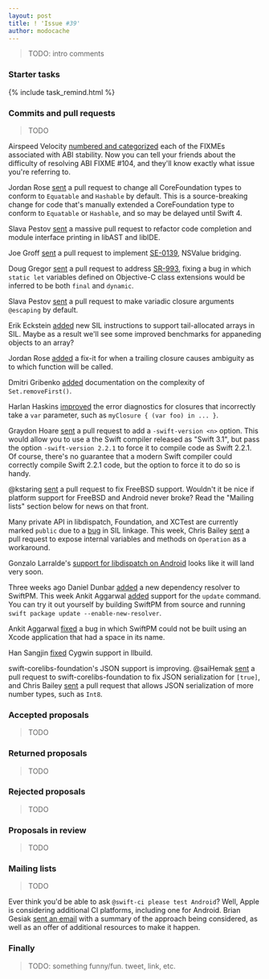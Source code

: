 ```yaml
---
layout: post
title: ! 'Issue #39'
author: modocache
---
```


> TODO: intro comments

<!--excerpt-->

### Starter tasks

{% include task_remind.html %}

### Commits and pull requests

> TODO

Airspeed Velocity [numbered and categorized](https://github.com/apple/swift/pull/4868) each of the FIXMEs associated with ABI stability. Now you can tell your friends about the difficulty of resolving ABI FIXME #104, and they'll know exactly what issue you're referring to.

Jordan Rose [sent](https://github.com/apple/swift/pull/4568) a pull request to change all CoreFoundation types to conform to `Equatable` and `Hashable` by default. This is a source-breaking change for code that's manually extended a CoreFoundation type to conform to `Equatable` or `Hashable`, and so may be delayed until Swift 4.

Slava Pestov [sent](https://github.com/apple/swift/pull/4849) a massive pull request to refactor code completion and module interface printing in libAST and libIDE.

Joe Groff [sent](https://github.com/apple/swift/pull/4865) a pull request to implement [SE-0139](https://github.com/apple/swift-evolution/blob/master/proposals/0139-bridge-nsnumber-and-nsvalue.md), NSValue bridging.

Doug Gregor [sent](https://github.com/apple/swift/pull/4875) a pull request to address [SR-993](https://bugs.swift.org/browse/SR-993), fixing a bug in which `static let` variables defined on Objective-C class extensions would be inferred to be both `final` and `dynamic`.

Slava Pestov [sent](https://github.com/apple/swift/pull/4878) a pull request to make variadic closure arguments `@escaping` by default.

Erik Eckstein [added](https://github.com/apple/swift/pull/4836) new SIL instructions to support tail-allocated arrays in SIL. Maybe as a result we'll see some improved benchmarks for appaneding objects to an array?

Jordan Rose [added](https://github.com/apple/swift/pull/4777) a fix-it for when a trailing closure causes ambiguity as to which function will be called.

Dmitri Gribenko [added](https://github.com/apple/swift/pull/4827) documentation on the complexity of `Set.removeFirst()`.

Harlan Haskins [improved](https://github.com/apple/swift/pull/4683) the error diagnostics for closures that incorrectly take a `var` parameter, such as `myClosure { (var foo) in ... }`.

Graydon Hoare [sent](https://github.com/apple/swift/pull/4826) a pull request to add a `-swift-version <n>` option. This would allow you to use a the Swift compiler released as "Swift 3.1", but pass the option `-swift-version 2.2.1` to force it to compile code as Swift 2.2.1. Of course, there's no guarantee that a modern Swift compiler could correctly compile Swift 2.2.1 code, but the option to force it to do so is handy.

@kstaring [sent](https://github.com/apple/swift/pull/4804) a pull request to fix FreeBSD support. Wouldn't it be nice if platform support for FreeBSD and Android never broke? Read the "Mailing lists" section below for news on that front.

Many private API in libdispatch, Foundation, and XCTest are currently marked `public` due to a [bug](https://bugs.swift.org/browse/SR-1901) in SIL linkage. This week, Chris Bailey [sent](https://github.com/apple/swift-corelibs-foundation/pull/651) a pull request to expose internal variables and methods on `Operation` as a workaround.

Gonzalo Larralde's [support for libdispatch on Android](https://github.com/apple/swift-corelibs-libdispatch/pull/162) looks like it will land very soon.

Three weeks ago Daniel Dunbar [added](https://github.com/apple/swift-package-manager/commit/b5dd8e2b3de4c818f153eba3768def42f2781ac6) a new dependency resolver to SwiftPM. This week Ankit Aggarwal [added](https://github.com/apple/swift-package-manager/pull/665) support for the `update` command. You can try it out yourself by building SwiftPM from source and running `swift package update --enable-new-resolver`.

Ankit Aggarwal [fixed](https://github.com/apple/swift-package-manager/pull/669) a bug in which SwiftPM could not be built using an Xcode application that had a space in its name.

Han Sangjin [fixed](https://github.com/apple/swift-llbuild/pull/35) Cygwin support in llbuild.

swift-corelibs-foundation's JSON support is improving. @saiHemak [sent](https://github.com/apple/swift-corelibs-foundation/pull/648) a pull request to swift-corelibs-foundation to fix JSON serialization for `[true]`, and Chris Bailey [sent](https://github.com/apple/swift-corelibs-foundation/pull/650) a pull request that allows JSON serialization of more number types, such as `Int8`.

### Accepted proposals

> TODO

### Returned proposals

> TODO

### Rejected proposals

> TODO

### Proposals in review

> TODO

### Mailing lists

> TODO

Ever think you'd be able to ask `@swift-ci please test Android`? Well, Apple is considering additional CI platforms, including one for Android. Brian Gesiak [sent an email](https://lists.swift.org/pipermail/swift-dev/Week-of-Mon-20160919/002952.html) with a summary of the approach being considered, as well as an offer of additional resources to make it happen.

### Finally

> TODO: something funny/fun. tweet, link, etc.
